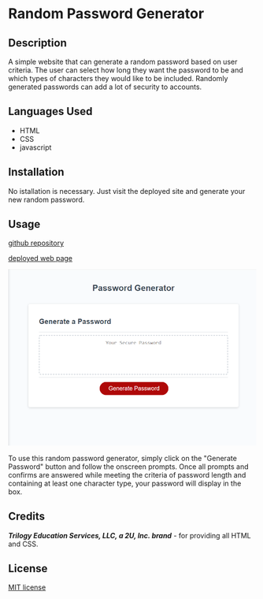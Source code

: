 # Random Password Generator

## Description

A simple website that can generate a random password based on user criteria.  The user can select how long they want the password to be and which types of characters they would like to be included. Randomly generated passwords can add a lot of security to accounts.

## Languages Used

- HTML
- CSS
- javascript

## Installation

No istallation is necessary. Just visit the deployed site and generate your new random password.

## Usage

[github repository](https://github.com/josephkurpierz/random-password-generator)

[deployed web page](https://josephkurpierz.github.io/random-password-generator/)

![random-password-generator screenshot](./assets/images/random-password-generator.png)

To use this random password generator, simply click on the "Generate Password" button and follow the onscreen prompts.  Once all prompts and confirms are answered while meeting the criteria of password length and containing at least one character type, your password will display in the box.

## Credits

 ***Trilogy Education Services, LLC, a 2U, Inc. brand*** - for providing all HTML and CSS.

 ## License

 [MIT license](./LICENSE.txt)